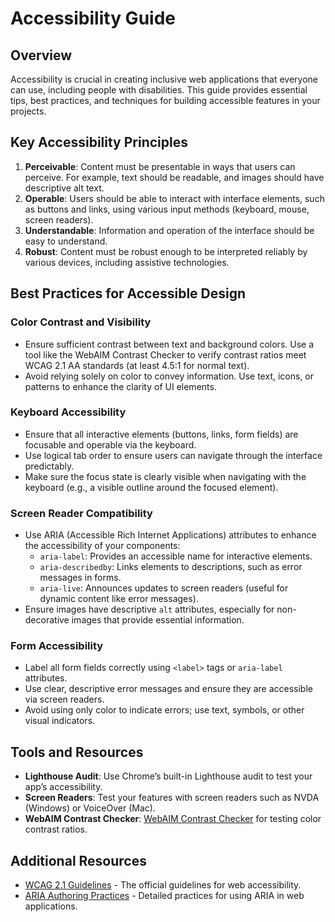 # Accessibility Guide

## Overview

Accessibility is crucial in creating inclusive web applications that everyone can use, including people with disabilities. This guide provides essential tips, best practices, and techniques for building accessible features in your projects.

## Key Accessibility Principles

1. **Perceivable**: Content must be presentable in ways that users can perceive. For example, text should be readable, and images should have descriptive alt text.
2. **Operable**: Users should be able to interact with interface elements, such as buttons and links, using various input methods (keyboard, mouse, screen readers).
3. **Understandable**: Information and operation of the interface should be easy to understand.
4. **Robust**: Content must be robust enough to be interpreted reliably by various devices, including assistive technologies.

## Best Practices for Accessible Design

### **Color Contrast and Visibility**
- Ensure sufficient contrast between text and background colors. Use a tool like the WebAIM Contrast Checker to verify contrast ratios meet WCAG 2.1 AA standards (at least 4.5:1 for normal text).
- Avoid relying solely on color to convey information. Use text, icons, or patterns to enhance the clarity of UI elements.

### **Keyboard Accessibility**
- Ensure that all interactive elements (buttons, links, form fields) are focusable and operable via the keyboard.
- Use logical tab order to ensure users can navigate through the interface predictably.
- Make sure the focus state is clearly visible when navigating with the keyboard (e.g., a visible outline around the focused element).

### **Screen Reader Compatibility**
- Use ARIA (Accessible Rich Internet Applications) attributes to enhance the accessibility of your components:
  - `aria-label`: Provides an accessible name for interactive elements.
  - `aria-describedby`: Links elements to descriptions, such as error messages in forms.
  - `aria-live`: Announces updates to screen readers (useful for dynamic content like error messages).
- Ensure images have descriptive `alt` attributes, especially for non-decorative images that provide essential information.

### **Form Accessibility**
- Label all form fields correctly using `<label>` tags or `aria-label` attributes.
- Use clear, descriptive error messages and ensure they are accessible via screen readers.
- Avoid using only color to indicate errors; use text, symbols, or other visual indicators.

## Tools and Resources

- **Lighthouse Audit**: Use Chrome’s built-in Lighthouse audit to test your app’s accessibility.
- **Screen Readers**: Test your features with screen readers such as NVDA (Windows) or VoiceOver (Mac).
- **WebAIM Contrast Checker**: [WebAIM Contrast Checker](https://webaim.org/resources/contrastchecker/) for testing color contrast ratios.

## Additional Resources
- [WCAG 2.1 Guidelines](https://www.w3.org/TR/WCAG21/) - The official guidelines for web accessibility.
- [ARIA Authoring Practices](https://www.w3.org/TR/wai-aria-practices/) - Detailed practices for using ARIA in web applications.